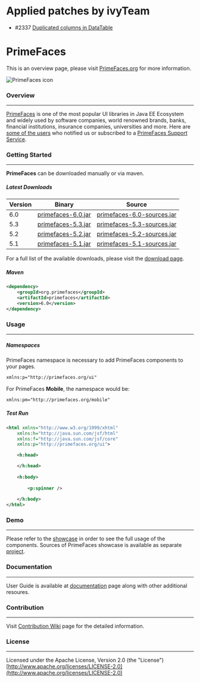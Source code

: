 # Applied patches by ivyTeam

* #2337 [Duplicated columns in DataTable](https://github.com/primefaces/primefaces/issues/2337)

# PrimeFaces

This is an overview page, please visit [PrimeFaces.org](http://www.primefaces.org) for more information.

![PrimeFaces icon](https://www.primefaces.org/wp-content/uploads/2016/10/prime_logo.png)

### Overview
***

[PrimeFaces](http://www.primefaces.org/index) is one of the most popular UI libraries in Java EE Ecosystem and widely used by software companies, world renowned brands, banks, financial institutions, insurance companies, universities and more. Here are [some of the users](http://www.primefaces.org/whouses) who notified us or subscribed to a [PrimeFaces Support Service](http://www.primefaces.org/support).

### Getting Started
***

**PrimeFaces** can be downloaded manually or via maven.  

##### Latest Downloads

Version | Binary | Source
------------ | -------------  | ------------- 
6.0| [primefaces-6.0.jar](http://search.maven.org/remotecontent?filepath=org/primefaces/primefaces/6.0/primefaces-6.0.jar)  | [primefaces-6.0-sources.jar](http://search.maven.org/remotecontent?filepath=org/primefaces/primefaces/6.0/primefaces-6.0-sources.jar)
5.3| [primefaces-5.3.jar](http://search.maven.org/remotecontent?filepath=org/primefaces/primefaces/5.3/primefaces-5.3.jar)  | [primefaces-5.3-sources.jar](http://search.maven.org/remotecontent?filepath=org/primefaces/primefaces/5.3/primefaces-5.3-sources.jar)
5.2| [primefaces-5.2.jar](http://search.maven.org/remotecontent?filepath=org/primefaces/primefaces/5.2/primefaces-5.2.jar)  | [primefaces-5.2-sources.jar](http://search.maven.org/remotecontent?filepath=org/primefaces/primefaces/5.2/primefaces-5.2-sources.jar)
5.1| [primefaces-5.1.jar](http://search.maven.org/remotecontent?filepath=org/primefaces/primefaces/5.1/primefaces-5.1.jar)  | [primefaces-5.1-sources.jar](http://search.maven.org/remotecontent?filepath=org/primefaces/primefaces/5.1/primefaces-5.1-sources.jar)

For a full list of the available downloads, please visit the [download page](http://www.primefaces.org/downloads).

##### Maven

```xml
<dependency>  
    <groupId>org.primefaces</groupId>  
    <artifactId>primefaces</artifactId>  
    <version>6.0</version>  
</dependency>  
```

### Usage
***

##### Namespaces

PrimeFaces namespace is necessary to add PrimeFaces components to your pages.

```xml
xmlns:p="http://primefaces.org/ui"
```

For PrimeFaces **Mobile**, the namespace would be:

```xml
xmlns:pm="http://primefaces.org/mobile"  
```

##### Test Run

```xml
<html xmlns="http://www.w3.org/1999/xhtml"
	xmlns:h="http://java.sun.com/jsf/html"
	xmlns:f="http://java.sun.com/jsf/core"
	xmlns:p="http://primefaces.org/ui">

	<h:head>

	</h:head>
	
	<h:body>
	
		<p:spinner />
		
	</h:body>
</html>

```

### Demo
***
Please refer to the [showcase](http://www.primefaces.org/showcase) in order to see the full usage of the components. Sources of PrimeFaces showcase is available as separate [project]( https://github.com/primefaces/showcase).

### Documentation
***
User Guide is available at [documentation](http://www.primefaces.org/documentation) page along with other additional resoures.

### Contribution
***
Visit [Contribution Wiki](https://github.com/primefaces/primefaces/wiki/Contributing-to-Primefaces) page for the detailed information.


### License
***
Licensed under the Apache License, Version 2.0 (the "License") [http://www.apache.org/licenses/LICENSE-2.0](http://www.apache.org/licenses/LICENSE-2.0)



